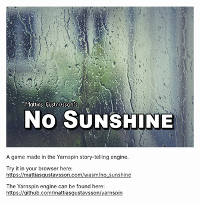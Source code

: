 ![No Sunshine](images/title.png)

A game made in the Yarnspin story-telling engine.

Try it in your browser here:
https://mattiasgustavsson.com/wasm/no_sunshine

The Yarnspin engine can be found here:
https://github.com/mattiasgustavsson/yarnspin
